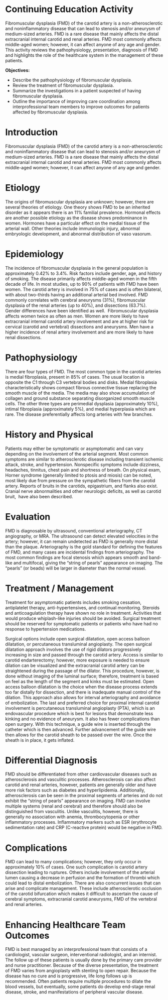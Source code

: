 # Continuing Education Activity

Fibromuscular dysplasia (FMD) of the carotid artery is a non-atherosclerotic and noninflammatory disease that can lead to stenosis and/or aneurysm of medium-sized arteries. FMD is a rare disease that mainly affects the distal extracranial internal carotid and renal arteries. FMD most commonly affects middle-aged women; however, it can affect anyone of any age and gender. This activity reviews the pathophysiology, presentation, diagnosis of FMD and highlights the role of the healthcare system in the management of these patients.

**Objectives:**
- Describe the pathophysiology of fibromuscular dysplasia.
- Review the treatment of fibromuscular dysplasia.
- Summarize the investigations in a patient suspected of having fibromuscular dysplasia.
- Outline the importance of improving care coordination among interprofessional team members to improve outcomes for patients affected by fibromuscular dysplasia.

# Introduction

Fibromuscular dysplasia (FMD) of the carotid artery is a non-atherosclerotic and noninflammatory disease that can lead to stenosis and/or aneurysm of medium-sized arteries. FMD is a rare disease that mainly affects the distal extracranial internal carotid and renal arteries. FMD most commonly affects middle-aged women; however, it can affect anyone of any age and gender.

# Etiology

The origins of fibromuscular dysplasia are unknown; however, there are several theories of etiology. One theory shows FMD to be an inherited disorder as it appears there is an 11% familial prevalence. Hormonal effects are another possible etiology as the disease shows predominance in women. Hormones have a particular effect on the medial tissue of the arterial wall. Other theories include immunologic injury, abnormal embryologic development, and abnormal distribution of vaso vasorum.

# Epidemiology

The incidence of fibromuscular dysplasia in the general population is approximately 0.42% to 3.4%. Risk factors include gender, age, and history of smoking. The disease primarily affects middle-aged women in the fifth decade of life. In most studies, up to 90% of patients with FMD have been women. The carotid artery is involved in 75% of cases and is often bilateral, with about two-thirds having an additional arterial bed involved. FMD commonly correlates with cerebral aneurysms (31%), fibromuscular dysplasia of the renal arteries (up to 40%), and dissections (63.7%). Gender differences have been identified as well.  Fibromuscular dysplasia affects women twice as often as men. Women are more likely to have extracranial internal carotid artery involvement and are at higher risk for cervical (carotid and vertebral) dissections and aneurysms. Men have a higher incidence of renal artery involvement and are more likely to have renal dissections.

# Pathophysiology

There are four types of FMD. The most common type in the carotid arteries is medial fibroplasia, present in 85% of cases. The usual location is opposite the C1 through C3 vertebral bodies and disks. Medial fibroplasia characteristically shows compact fibrous connective tissue replacing the smooth muscle of the media. The media may also show accumulation of collagen and ground substance separating disorganized smooth muscle cells. The other three types are perimedial dysplasia (approximately 10%), intimal fibroplasia (approximately 5%), and medial hyperplasia which are rare. The disease preferentially affects long arteries with few branches.

# History and Physical

Patients may either be symptomatic or asymptomatic and can vary depending on the involvement of the arterial segment. Most common symptoms are similar to atherosclerotic disease including transient ischemic attack, stroke, and hypertension. Nonspecific symptoms include dizziness, headaches, tinnitus, chest pain and shortness of breath. On physical exam, Horner syndrome (generally limited to ptosis and miosis) can be noted, most likely due from pressure on the sympathetic fibers from the carotid artery. Reports of bruits in the carotids, epigastrium, and flanks also exist. Cranial nerve abnormalities and other neurologic deficits, as well as carotid bruit,  have also been described.

# Evaluation

FMD is diagnosable by ultrasound, conventional arteriography, CT angiography, or MRA. The ultrasound can detect elevated velocities in the artery; however, it can remain undetected as FMD is generally more distal than the plaque. Arteriography is the gold standard for defining the features of FMD, and many cases are incidental findings from arteriography. The most common findings are focal stenosis which appears smooth and band-like and multifocal, giving the “string of pearls” appearance on imaging. The “pearls” (or beads) will be larger in diameter than the normal vessel.

# Treatment / Management

Treatment for asymptomatic patients includes smoking cessation, antiplatelet therapy, anti-hypertensives, and continual monitoring. Steroids and anticoagulation therapy have shown no role in treatment. Activities that would produce whiplash-like injuries should be avoided. Surgical treatment should be reserved for symptomatic patients or patients who have had no response to hypertension medications.

Surgical options include open surgical dilatation, open access balloon dilatation, or percutaneous transluminal angioplasty. The open surgical dilatation approach involves the use of rigid dilators progressively increasing in size and passed through the carotid artery. Access is similar to carotid endarterectomy; however, more exposure is needed to ensure dilation can be visualized and the extracranial carotid artery can be straightened during the passage of the dilator. This procedure, however, is done without imaging of the luminal surface; therefore, treatment is based on feel as the length of the segment and kinks must be estimated. Open access balloon dilatation is the choice when the disease process extends too far distally for dissection, and there is inadequate manual control of the dilation. This approach also allows for interval arteriography and avoidance of embolization. The last and preferred choice for proximal internal carotid involvement is percutaneous transluminal angioplasty (PTA), which is an endovascular procedure which is best for lesions that demonstrate less kinking and no evidence of aneurysm. It also has fewer complications than open surgery. With this technique, a guide wire is inserted through the catheter which is then advanced. Further advancement of the guide wire then allows for the carotid sheath to be passed over the wire. Once the sheath is in place, it gets inflated.

# Differential Diagnosis

FMD should be differentiated from other cardiovascular diseases such as atherosclerosis and vasculitic processes. Atherosclerosis can also affect carotid and renal arteries, however, patients are generally older and have more risk factors such as diabetes and hyperlipidemia. Additionally, atherosclerosis can be seen in the proximal segments of arteries and do not exhibit the “string of pearls” appearance on imaging. FMD can involve multiple systems (renal and cerebral) and therefore should also be distinguished from vasculitis. Unlike vasculitis, however, there is generally no association with anemia, thrombocytopenia or other inflammatory processes. Inflammatory markers such as ESR (erythrocyte sedimentation rate) and CRP (C-reactive protein) would be negative in FMD.

# Complications

FMD can lead to many complications; however, they only occur in approximately 10% of cases. One such complication is carotid artery dissection leading to ruptures. Others include involvement of the arterial lumen causing a decrease in perfusion and the formation of thrombi which could lead to distal embolization. There are also concurrent issues that can arise and complicate management. These include atherosclerotic occlusion of the carotid bifurcation which makes it difficult to ascertain the cause of cerebral symptoms, extracranial carotid aneurysms, FMD of the vertebral and renal arteries.

# Enhancing Healthcare Team Outcomes

FMD is best managed by an interprofessional team that consists of a cardiologist, vascular surgeon, interventional radiologist, and an internist. The follow up of these patients is usually done by the primary care provider and nurse practitioner. Because of the diverse presentation, the treatment of FMD varies from angioplasty with stenting to open repair. Because the disease has no cure and is progressive, life long follows up is recommended. Often patients require multiple procedures to dilate the blood vessels, but eventually, some patients do develop end-stage renal disease, stroke, and manifestations of peripheral vascular disease.